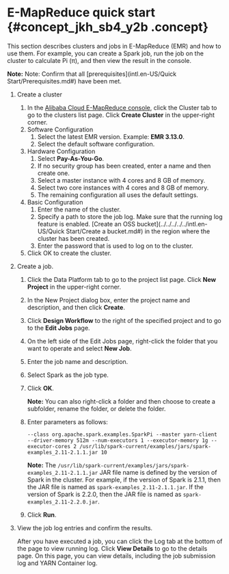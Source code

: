 # E-MapReduce quick start {#concept_jkh_sb4_y2b .concept}

This section describes clusters and jobs in E-MapReduce \(EMR\) and how to use them. For example, you can create a Spark job, run the job on the cluster to calculate Pi \(π\), and then view the result in the console.

**Note:** Note: Confirm that all [prerequisites](intl.en-US/Quick Start/Prerequisites.md#) have been met.

1.  Create a cluster
    1.  In the [Alibaba Cloud E-MapReduce console](https://emr.console.aliyun.com/), click the Cluster tab to go to the clusters list page. Click **Create Cluster** in the upper-right corner.
    2.  Software Configuration
        1.  Select the latest EMR version. Example: **EMR 3.13.0**.
        2.  Select the default software configuration.
    3.  Hardware Configuration
        1.  Select **Pay-As-You-Go**.
        2.  If no security group has been created, enter a name and then create one.
        3.  Select a master instance with 4 cores and 8 GB of memory.
        4.  Select two core instances with 4 cores and 8 GB of memory.
        5.  The remaining configuration all uses the default settings.
    4.  Basic Configuration
        1.  Enter the name of the cluster.
        2.  Specify a path to store the job log. Make sure that the running log feature is enabled. [Create an OSS bucket](../../../../../intl.en-US/Quick Start/Create a bucket.md#) in the region where the cluster has been created.
        3.  Enter the password that is used to log on to the cluster.
    5.  Click OK to create the cluster.
2.  Create a job.
    1.  Click the Data Platform tab to go to the project list page. Click **New Project** in the upper-right corner.
    2.  In the New Project dialog box, enter the project name and description, and then click **Create**.
    3.  Click **Design Workflow** to the right of the specified project and to go to the **Edit Jobs** page.
    4.  On the left side of the Edit Jobs page, right-click the folder that you want to operate and select **New Job**.
    5.  Enter the job name and description.
    6.  Select Spark as the job type.
    7.  Click **OK**.

        **Note:** You can also right-click a folder and then choose to create a subfolder, rename the folder, or delete the folder.

    8.  Enter parameters as follows:

        ```
        --class org.apache.spark.examples.SparkPi --master yarn-client --driver-memory 512m --num-executors 1 --executor-memory 1g --executor-cores 2 /usr/lib/spark-current/examples/jars/spark-examples_2.11-2.1.1.jar 10
        ```

        **Note:** The `/usr/lib/spark-current/examples/jars/spark-examples_2.11-2.1.1.jar` JAR file name is defined by the version of Spark in the cluster. For example, if the version of Spark is 2.1.1, then the JAR file is named as `spark-examples_2.11-2.1.1.jar`. If the version of Spark is 2.2.0, then the JAR file is named as `spark-examples_2.11-2.2.0.jar`.

    9.  Click **Run**.
3.  View the job log entries and confirm the results.

    After you have executed a job, you can click the Log tab at the bottom of the page to view running log. Click **View Details** to go to the details page. On this page, you can view details, including the job submission log and YARN Container log.


